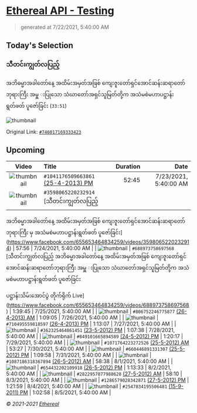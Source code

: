 # [Ethereal API - Testing](https://www.facebook.com/103302041643161)

> generated at 7/22/2021, 5:40:00 AM

## Today's Selection

### သီတင်းကျွတ်လပြည့် 
အဘိဓမ္မာအခါတော်နေ့ အထိမ်းအမှတ်အဖြစ်
ကျေးဇူးတော်ရှင်အောင်ဆန်းဆရာတော်ဘုရားကြီး
အမှူ းပြုသော သံဃာတော်အရှင်သူမြတ်တို့က
အသံမစဲမဟာပဋ္ဌာန်းရွတ်ဖတ် ပူဇော်ခြင်း (`33:51`)

![thumbnail](https://scontent-sin6-4.xx.fbcdn.net/v/t15.13418-10/p235x350/121893542_381790829619543_4457673216886628143_n.jpg?_nc_cat=100&ccb=1-3&_nc_sid=ad6a45&_nc_ohc=xzmSBtYS2nwAX_sPJF3&_nc_ht=scontent-sin6-4.xx&oh=5a455cfcea3c848179e767bee97b5615&oe=60F9E2A2)

Original Link: [`#746017169333423`](https://www.facebook.com/655653464834259/videos/746017169333423)

## Upcoming

| Video | Title | Duration | Date |
|:-----:|:------|---------:|-------------:|
| ![thumbnail](https://scontent-sin6-3.xx.fbcdn.net/v/t15.5256-10/121855882_1041180836330095_4809581992780361822_n.jpg?_nc_cat=110&ccb=1-3&_nc_sid=ad6a45&_nc_ohc=pDt13ocY2s0AX-Pwbb9&tn=os14YXKstTHqwWrT&_nc_ht=scontent-sin6-3.xx&oh=9709c073d562a78f4a489314ec343ce8&oe=60F9E6D5) | `#1041176509663861` [(25-4-2013) PM](https://www.facebook.com/655653464834259/videos/1041176509663861) | 52:45 | 7/23/2021, 5:40:00 AM |
| ![thumbnail](https://scontent-sin6-3.xx.fbcdn.net/v/t15.13418-10/p235x350/121778065_430401527943072_1402494700425209641_n.jpg?_nc_cat=110&ccb=1-3&_nc_sid=ad6a45&_nc_ohc=Pv740KCAobYAX9Iw8_c&_nc_ht=scontent-sin6-3.xx&oh=ae7dea9b051452b9619cf9d5bca09b05&oe=60FA63C5) | `#3598065220232914` [သီတင်းကျွတ်လပြည့် 
အဘိဓမ္မာအခါတော်နေ့ အထိမ်းအမှတ်အဖြစ်
ကျေးဇူးတော်ရှင်အောင်ဆန်းဆရာတော်ဘုရားကြီး မှ
အသံမစဲမဟာပဋ္ဌာန်းရွတ်ဖတ် ပူဇော်ခြင်း](https://www.facebook.com/655653464834259/videos/3598065220232914) | 57:56 | 7/24/2021, 5:40:00 AM |
| ![thumbnail](https://scontent-sin6-2.xx.fbcdn.net/v/t15.13418-10/p235x350/121926707_1055903638183100_3601939515761907430_n.jpg?_nc_cat=105&ccb=1-3&_nc_sid=ad6a45&_nc_ohc=w8MrXgWXxCcAX-yxVHv&_nc_ht=scontent-sin6-2.xx&oh=d6955fca9a637ffe500bf35ac8db1e52&oe=60FB022E) | `#688973758697568` [သီတင်းကျွတ်လပြည့် 
အဘိဓမ္မာအခါတော်နေ့ အထိမ်းအမှတ်အဖြစ်
ကျေးဇူးတော်ရှင်အောင်ဆန်းဆရာတော်ဘုရားကြီး
အမှူ းပြုသော သံဃာတော်အရှင်သူမြတ်တို့က
အသံမစဲမဟာပဋ္ဌာန်းရွတ်ဖတ် ပူဇော်ခြင်း

ပဋ္ဌာန်းသိမ်းအောင်ပွဲ တိုက်ရိုက် Live](https://www.facebook.com/655653464834259/videos/688973758697568) | 1:39:45 | 7/25/2021, 5:40:00 AM |
| ![thumbnail](https://scontent-sin6-3.xx.fbcdn.net/v/t15.5256-10/121836359_806758943441874_6063748157565475231_n.jpg?_nc_cat=110&ccb=1-3&_nc_sid=ad6a45&_nc_ohc=d-KlkQYr3oYAX_0SxuN&_nc_ht=scontent-sin6-3.xx&oh=5393dead20b7ea5b83e426b3ccd4e8a8&oe=60FAABC1) | `#806752246775877` [(26-4-2013) AM](https://www.facebook.com/655653464834259/videos/806752246775877) | 1:09:05 | 7/26/2021, 5:40:00 AM |
| ![thumbnail](https://scontent-sin6-3.xx.fbcdn.net/v/t15.5256-10/121914398_710502963151190_3154231356406212263_n.jpg?_nc_cat=110&ccb=1-3&_nc_sid=ad6a45&_nc_ohc=-W6TcX-Od_AAX9tSKrO&_nc_ht=scontent-sin6-3.xx&oh=c64e793bfaa491fd1b126aed52ab0dd7&oe=60FA0424) | `#710495559818597` [(26-4-2013) PM](https://www.facebook.com/655653464834259/videos/710495559818597) | 1:13:07 | 7/27/2021, 5:40:00 AM |
| ![thumbnail](https://scontent-sin6-2.xx.fbcdn.net/v/t15.5256-10/121915214_362331768194154_8539933828240053488_n.jpg?_nc_cat=108&ccb=1-3&_nc_sid=ad6a45&_nc_ohc=sr6oZnGN5LwAX95P4VT&tn=os14YXKstTHqwWrT&_nc_ht=scontent-sin6-2.xx&oh=34626382d85d8e0ee09c5da1ccf186d6&oe=60F9C632) | `#362325464861451` [(23-5-2012) PM](https://www.facebook.com/655653464834259/videos/362325464861451) | 1:07:38 | 7/28/2021, 5:40:00 AM |
| ![thumbnail](https://scontent-sin6-2.xx.fbcdn.net/v/t15.5256-10/121917097_849107042560718_6231313385009371051_n.jpg?_nc_cat=109&ccb=1-3&_nc_sid=ad6a45&_nc_ohc=sImIL8EM7C4AX8Htw14&_nc_ht=scontent-sin6-2.xx&oh=2efda95071814e8ddc0ba0030914f3d7&oe=60FAB74B) | `#849101665894589` [(24-5-2012) PM](https://www.facebook.com/655653464834259/videos/849101665894589) | 1:20:17 | 7/29/2021, 5:40:00 AM |
| ![thumbnail](https://scontent-sin6-4.xx.fbcdn.net/v/t15.5256-10/121896054_1071771019938513_7220165293881938956_n.jpg?_nc_cat=103&ccb=1-3&_nc_sid=ad6a45&_nc_ohc=LIE8M-_Tu0sAX-4_U2T&tn=os14YXKstTHqwWrT&_nc_ht=scontent-sin6-4.xx&oh=fcf287522f43c43d76f3969eb6d76d7a&oe=60FA2158) | `#1071764223272526` [(25-5-2012) AM](https://www.facebook.com/655653464834259/videos/1071764223272526) | 53:27 | 7/30/2021, 5:40:00 AM |
| ![thumbnail](https://scontent-sin6-4.xx.fbcdn.net/v/t15.5256-10/121900087_660452904664039_189197618883896955_n.jpg?_nc_cat=100&ccb=1-3&_nc_sid=ad6a45&_nc_ohc=LEWUlMkjWIQAX-vLjkU&_nc_ht=scontent-sin6-4.xx&oh=6f817b3b13dbed3ffe06872cb2eecf42&oe=60FA3037) | `#660446891331307` [(25-5-2012) PM](https://www.facebook.com/655653464834259/videos/660446891331307) | 1:09:58 | 7/31/2021, 5:40:00 AM |
| ![thumbnail](https://scontent-sin6-3.xx.fbcdn.net/v/t15.5256-10/121856043_1087191185034074_4347557119285588697_n.jpg?_nc_cat=106&ccb=1-3&_nc_sid=ad6a45&_nc_ohc=zZE5kEkf5CsAX_cYJ19&_nc_oc=AQlXZOM8h0BL5MzSnmgzmCo4fWS4WyCYaJPMFMUCtOm3pL01ujcN5te1vsR-RnbQYEs&_nc_ht=scontent-sin6-3.xx&oh=5851edcf376b1440108275d3038c128e&oe=60FACA03) | `#1087186318367894` [(26-5-2012) AM](https://www.facebook.com/655653464834259/videos/1087186318367894) | 58:38 | 8/1/2021, 5:40:00 AM |
| ![thumbnail](https://scontent-sin6-4.xx.fbcdn.net/v/t15.5256-10/121857923_654440765442395_1021779604275428046_n.jpg?_nc_cat=101&ccb=1-3&_nc_sid=ad6a45&_nc_ohc=K9HizOFocboAX_ScXur&_nc_ht=scontent-sin6-4.xx&oh=7ada74ee7ba4212a9f32e47f88c452f4&oe=60FB03DA) | `#654432202109918` [(26-5-2012) PM](https://www.facebook.com/655653464834259/videos/654432202109918) | 1:13:33 | 8/2/2021, 5:40:00 AM |
| ![thumbnail](https://scontent-sin6-3.xx.fbcdn.net/v/t15.5256-10/121922438_2822964431321306_1371895640067960544_n.jpg?_nc_cat=110&ccb=1-3&_nc_sid=ad6a45&_nc_ohc=UD--FWZARP8AX_fknXN&_nc_oc=AQmrEhinIfi3n47GeEZy6YdK6evzY9XMgzwqLhOnVtZl7JXx-mkQGygxco16nxfFNZA&_nc_ht=scontent-sin6-3.xx&oh=cfe2fcb093fa698eda5c346ceff5eb08&oe=60FA049C) | `#2822957877988628` [(27-5-2012) AM](https://www.facebook.com/655653464834259/videos/2822957877988628) | 58:10 | 8/3/2021, 5:40:00 AM |
| ![thumbnail](https://scontent-sin6-4.xx.fbcdn.net/v/t15.5256-10/121929287_1286596071674500_1091650702464022340_n.jpg?_nc_cat=100&ccb=1-3&_nc_sid=ad6a45&_nc_ohc=OgAwNMz3VMcAX80e15s&_nc_ht=scontent-sin6-4.xx&oh=247d34fc5cc2139c6c01fd4ea2644787&oe=60FB795E) | `#1286579028342871` [(27-5-2012) PM](https://www.facebook.com/655653464834259/videos/1286579028342871) | 1:21:59 | 8/4/2021, 5:40:00 AM |
| ![thumbnail](https://scontent-sin6-1.xx.fbcdn.net/v/t15.5256-10/121913121_2547840938839140_4004461190375776181_n.jpg?_nc_cat=111&ccb=1-3&_nc_sid=ad6a45&_nc_ohc=Yyeed9If-HsAX_eJ6Bj&_nc_ht=scontent-sin6-1.xx&oh=0c080e9a9beec9db03803ebc6eff0fa9&oe=60FB0EF2) | `#2547834195506481` [(15-9-2011) PM](https://www.facebook.com/655653464834259/videos/2547834195506481) | 1:02:58 | 8/5/2021, 5:40:00 AM |

_&copy; 2021-2021 [Ethereal](https://github.com/etherealtech)_